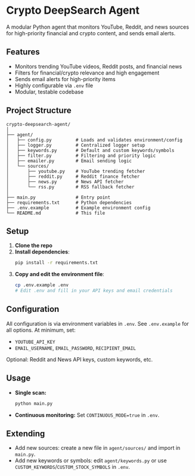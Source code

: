 # Crypto DeepSearch Agent

A modular Python agent that monitors YouTube, Reddit, and news sources for high-priority financial and crypto content, and sends email alerts.

## Features
- Monitors trending YouTube videos, Reddit posts, and financial news
- Filters for financial/crypto relevance and high engagement
- Sends email alerts for high-priority items
- Highly configurable via `.env` file
- Modular, testable codebase

## Project Structure
```
crypto-deepsearch-agent/
│
├── agent/
│   ├── config.py         # Loads and validates environment/config
│   ├── logger.py         # Centralized logger setup
│   ├── keywords.py       # Default and custom keywords/symbols
│   ├── filter.py         # Filtering and priority logic
│   ├── emailer.py        # Email sending logic
│   └── sources/
│       ├── youtube.py    # YouTube trending fetcher
│       ├── reddit.py     # Reddit finance fetcher
│       ├── news.py       # News API fetcher
│       └── rss.py        # RSS fallback fetcher
│
├── main.py               # Entry point
├── requirements.txt      # Python dependencies
├── .env.example          # Example environment config
└── README.md             # This file
```

## Setup
1. **Clone the repo**
2. **Install dependencies**:
   ```bash
   pip install -r requirements.txt
   ```
3. **Copy and edit the environment file**:
   ```bash
   cp .env.example .env
   # Edit .env and fill in your API keys and email credentials
   ```

## Configuration
All configuration is via environment variables in `.env`. See `.env.example` for all options. At minimum, set:
- `YOUTUBE_API_KEY`
- `EMAIL_USERNAME`, `EMAIL_PASSWORD`, `RECIPIENT_EMAIL`

Optional: Reddit and News API keys, custom keywords, etc.

## Usage
- **Single scan:**
  ```bash
  python main.py
  ```
- **Continuous monitoring:**
  Set `CONTINUOUS_MODE=true` in `.env`.

## Extending
- Add new sources: create a new file in `agent/sources/` and import in `main.py`.
- Add new keywords or symbols: edit `agent/keywords.py` or use `CUSTOM_KEYWORDS`/`CUSTOM_STOCK_SYMBOLS` in `.env`.
